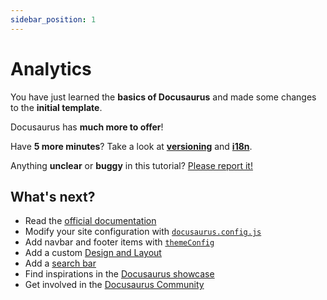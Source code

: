 ```yaml
---
sidebar_position: 1
---
```


# Analytics

You have just learned the **basics of Docusaurus** and made some changes to the **initial template**.

Docusaurus has **much more to offer**!

Have **5 more minutes**? Take a look at **[versioning](../tutorial-extras/manage-docs-versions.md)** and **[i18n](../tutorial-extras/translate-your-site.md)**.

Anything **unclear** or **buggy** in this tutorial? [Please report it!](https://github.com/facebook/docusaurus/discussions/4610)

## What's next?

- Read the [official documentation](https://docusaurus.io/)
- Modify your site configuration with [`docusaurus.config.js`](https://docusaurus.io/docs/api/docusaurus-config)
- Add navbar and footer items with [`themeConfig`](https://docusaurus.io/docs/api/themes/configuration)
- Add a custom [Design and Layout](https://docusaurus.io/docs/styling-layout)
- Add a [search bar](https://docusaurus.io/docs/search)
- Find inspirations in the [Docusaurus showcase](https://docusaurus.io/showcase)
- Get involved in the [Docusaurus Community](https://docusaurus.io/community/support)
